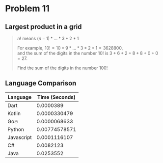 # Problem 11

## Largest product in a grid

>$n!$ means $(n - 1) * ... * 3 * 2 * 1$  
>  
>For example, $10! = 10 * 9 * ... * 3 * 2 * 1 = 3628800$,  
>and the sum of the digits in the number $10!$ is $3 + 6 + 2 + 8 + 8 + 0 + 0 = 27$.  
>  
>Find the sum of the digits in the number $100!$

## Language Comparison

| Language     | Time (Seconds)        |
| ------------ | --------------------- |
| Dart         | 0.0000389             |
| Kotlin       | 0.0000330479          |
| Go🔥         | 0.0000068633          |
| Python       | 0.00774578571         |
| Javascript   | 0.0001116107          |
| C#           | 0.0082123             |
| Java         | 0.0253552             |
